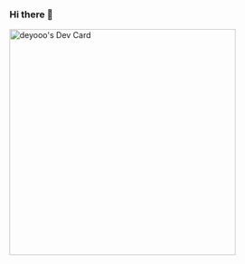 ### Hi there 👋
<a href="https://app.daily.dev/deyooo"><img src="https://api.daily.dev/devcards/46a83223cf0d40ca9b14c8a078bb0265.png?r=k8c" width="400" alt="deyooo's Dev Card"/></a>

<!--
**deotamaaa/deotamaaa** is a ✨ _special_ ✨ repository because its `README.md` (this file) appears on your GitHub profile.

Here are some ideas to get you started:

- 🔭 I’m currently working on ...
- 🌱 I’m currently learning ...
- 👯 I’m looking to collaborate on ...
- 🤔 I’m looking for help with ...
- 💬 Ask me about ...
- 📫 How to reach me: ...
- 😄 Pronouns: ...
- ⚡ Fun fact: ...
-->
